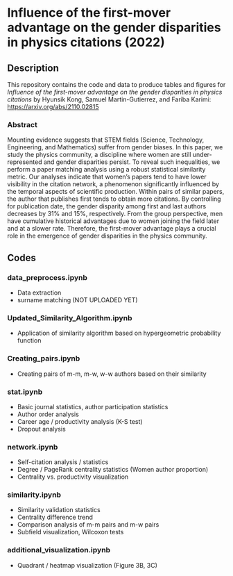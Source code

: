 # Influence of the first-mover advantage on the gender disparities in physics citations (2022)

## Description
This repository contains the code and data to produce tables and figures for *Influence of the first-mover advantage on the gender disparities in physics citations* by Hyunsik Kong, Samuel Martin-Gutierrez, and Fariba Karimi: https://arxiv.org/abs/2110.02815

### Abstract
Mounting evidence suggests that STEM fields (Science, Technology, Engineering, and Mathematics) suffer from gender biases. In this paper, we study the physics community, a discipline where women are still under-represented and gender disparities persist. To reveal such inequalities, we perform a paper matching analysis using a robust statistical similarity metric. Our analyses indicate that women’s papers tend to have lower visibility in the citation network, a phenomenon significantly influenced by the temporal aspects of scientific production. Within pairs of similar papers, the author that publishes first tends to obtain more citations. By controlling for publication date, the gender disparity among first and last authors decreases by 31% and 15%, respectively. From the group perspective, men have cumulative historical advantages due to women joining the field later and at a slower rate. Therefore, the first-mover advantage plays a crucial role in the emergence of gender disparities in the physics community.

## Codes

<!-- ### Data
- result.csv
- paperdata.csv
- primdata.csv
- lastdata.csv
- citationBara.csv
- mfpairs_similarity.csv
- mwpairs_similarity_edited.csv
- mmpairs_similarity.csv
 -->

### data_preprocess.ipynb
- Data extraction
- surname matching (NOT UPLOADED YET)

### Updated_Similarity_Algorithm.ipynb
- Application of similarity algorithm based on hypergeometric probability function

### Creating_pairs.ipynb
- Creating pairs of m-m, m-w, w-w authors based on their similarity

### stat.ipynb
- Basic journal statistics, author participation statistics
- Author order analysis
- Career age / productivity analysis (K-S test)
- Dropout analysis

### network.ipynb
- Self-citation analysis / statistics
- Degree / PageRank centrality statistics (Women author proportion)
- Centrality vs. productivity visualization

### similarity.ipynb
- Similarity validation statistics
- Centrality difference trend
- Comparison analysis of m-m pairs and m-w pairs
- Subfield visualization, Wilcoxon tests

### additional_visualization.ipynb
- Quadrant / heatmap visualization (Figure 3B, 3C)
